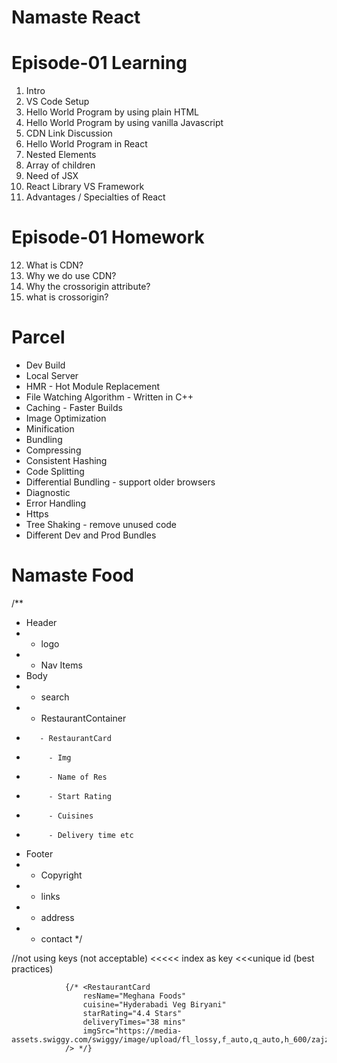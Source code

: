 # Namaste React 
# Episode-01 Learning
1. Intro
2. VS Code Setup
3. Hello World Program by using plain HTML
4. Hello World Program by using vanilla Javascript
5. CDN Link Discussion
6. Hello World Program in React
7. Nested Elements
8. Array of children
9. Need of JSX
10. React Library VS Framework
11. Advantages / Specialties of React
# Episode-01 Homework
12. What is CDN?
13. Why we do use CDN?
14. Why the crossorigin attribute?
15. what is crossorigin?


# Parcel
- Dev Build
- Local Server
- HMR - Hot Module Replacement
- File Watching Algorithm - Written in C++
- Caching - Faster Builds
- Image Optimization
- Minification
- Bundling
- Compressing
- Consistent Hashing
- Code Splitting
- Differential Bundling - support older browsers
- Diagnostic
- Error Handling
- Https
- Tree Shaking - remove unused code 
- Different Dev and Prod Bundles

# Namaste Food
/**
 * Header
 *    - logo
 *    - Nav Items
 * Body
 *    - search
 *    - RestaurantContainer 
 *        - RestaurantCard  
 *          - Img
 *          - Name of Res
 *          - Start Rating
 *          - Cuisines 
 *          - Delivery time etc
 * Footer
 *    - Copyright
 *    - links
 *    - address
 *    - contact
 */

 //not using keys (not acceptable) <<<<< index as key <<<unique id (best practices)
 
                {/* <RestaurantCard 
                    resName="Meghana Foods" 
                    cuisine="Hyderabadi Veg Biryani" 
                    starRating="4.4 Stars" 
                    deliveryTimes="38 mins"
                    imgSrc="https://media-assets.swiggy.com/swiggy/image/upload/fl_lossy,f_auto,q_auto,h_600/zajzlb10h1bnvrcz7wg0"
                /> */}
